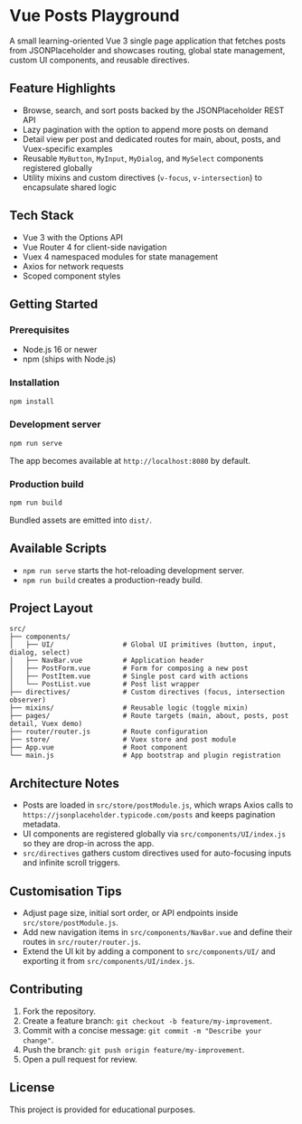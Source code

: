# Vue Posts Playground

A small learning-oriented Vue 3 single page application that fetches posts from JSONPlaceholder and showcases routing, global state management, custom UI components, and reusable directives.

## Feature Highlights
- Browse, search, and sort posts backed by the JSONPlaceholder REST API
- Lazy pagination with the option to append more posts on demand
- Detail view per post and dedicated routes for main, about, posts, and Vuex-specific examples
- Reusable `MyButton`, `MyInput`, `MyDialog`, and `MySelect` components registered globally
- Utility mixins and custom directives (`v-focus`, `v-intersection`) to encapsulate shared logic

## Tech Stack
- Vue 3 with the Options API
- Vue Router 4 for client-side navigation
- Vuex 4 namespaced modules for state management
- Axios for network requests
- Scoped component styles

## Getting Started
### Prerequisites
- Node.js 16 or newer
- npm (ships with Node.js)

### Installation
```bash
npm install
```

### Development server
```bash
npm run serve
```
The app becomes available at `http://localhost:8080` by default.

### Production build
```bash
npm run build
```
Bundled assets are emitted into `dist/`.

## Available Scripts
- `npm run serve` starts the hot-reloading development server.
- `npm run build` creates a production-ready build.

## Project Layout
```
src/
├── components/
│   ├── UI/                 # Global UI primitives (button, input, dialog, select)
│   ├── NavBar.vue          # Application header
│   ├── PostForm.vue        # Form for composing a new post
│   ├── PostItem.vue        # Single post card with actions
│   └── PostList.vue        # Post list wrapper
├── directives/             # Custom directives (focus, intersection observer)
├── mixins/                 # Reusable logic (toggle mixin)
├── pages/                  # Route targets (main, about, posts, post detail, Vuex demo)
├── router/router.js        # Route configuration
├── store/                  # Vuex store and post module
├── App.vue                 # Root component
└── main.js                 # App bootstrap and plugin registration
```

## Architecture Notes
- Posts are loaded in `src/store/postModule.js`, which wraps Axios calls to `https://jsonplaceholder.typicode.com/posts` and keeps pagination metadata.
- UI components are registered globally via `src/components/UI/index.js` so they are drop-in across the app.
- `src/directives` gathers custom directives used for auto-focusing inputs and infinite scroll triggers.

## Customisation Tips
- Adjust page size, initial sort order, or API endpoints inside `src/store/postModule.js`.
- Add new navigation items in `src/components/NavBar.vue` and define their routes in `src/router/router.js`.
- Extend the UI kit by adding a component to `src/components/UI/` and exporting it from `src/components/UI/index.js`.

## Contributing
1. Fork the repository.
2. Create a feature branch: `git checkout -b feature/my-improvement`.
3. Commit with a concise message: `git commit -m "Describe your change"`.
4. Push the branch: `git push origin feature/my-improvement`.
5. Open a pull request for review.

## License
This project is provided for educational purposes.
